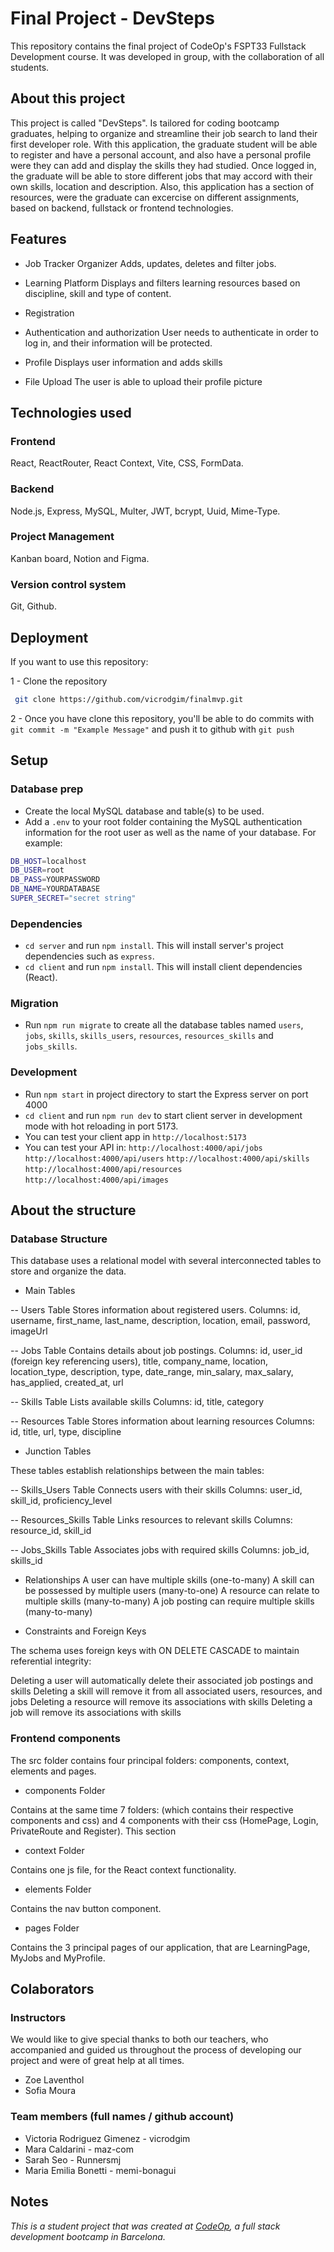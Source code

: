 # Final Project - DevSteps

This repository contains the final project of CodeOp's FSPT33 Fullstack Development course. It was developed in group, with the collaboration of all students.

## About this project

This project is called "DevSteps". Is tailored for coding bootcamp graduates, helping to organize and streamline their job search to land their first developer role. With this application, the graduate student will be able to register and have a personal account, and also have a personal profile were they can add and display the skills they had studied. Once logged in, the graduate will be able to store different jobs that may accord with their own skills, location and description.
Also, this application has a section of resources, were the graduate can excercise on different assignments, based on backend, fullstack or frontend technologies.

## Features

- Job Tracker Organizer
  Adds, updates, deletes and filter jobs.

- Learning Platform
  Displays and filters learning resources based on discipline, skill and type of content.

- Registration

- Authentication and authorization
  User needs to authenticate in order to log in, and their information will be protected.

- Profile
  Displays user information and adds skills

- File Upload
  The user is able to upload their profile picture

## Technologies used

### Frontend

React, ReactRouter, React Context, Vite, CSS, FormData.

### Backend

Node.js, Express, MySQL, Multer, JWT, bcrypt, Uuid, Mime-Type.

### Project Management

Kanban board, Notion and Figma.

### Version control system

Git, Github.

## Deployment

If you want to use this repository:

1 - Clone the repository

```bash
 git clone https://github.com/vicrodgim/finalmvp.git
```

2 - Once you have clone this repository, you'll be able to do commits with `git commit -m "Example Message"` and push it to github with `git push`

## Setup

### Database prep

- Create the local MySQL database and table(s) to be used.
- Add a `.env` to your root folder containing the MySQL authentication information for the root user as well as the name of your database. For example:

```bash
DB_HOST=localhost
DB_USER=root
DB_PASS=YOURPASSWORD
DB_NAME=YOURDATABASE
SUPER_SECRET="secret string"
```

### Dependencies

- `cd server` and run `npm install`. This will install server's project dependencies such as `express`.
- `cd client` and run `npm install`. This will install client dependencies (React).

### Migration

- Run `npm run migrate` to create all the database tables named `users`, `jobs`, `skills`, `skills_users`, `resources`, `resources_skills` and `jobs_skills`.

### Development

- Run `npm start` in project directory to start the Express server on port 4000
- `cd client` and run `npm run dev` to start client server in development mode with hot reloading in port 5173.
- You can test your client app in `http://localhost:5173`
- You can test your API in:
  `http://localhost:4000/api/jobs`
  `http://localhost:4000/api/users`
  `http://localhost:4000/api/skills`
  `http://localhost:4000/api/resources`
  `http://localhost:4000/api/images`

## About the structure

### Database Structure

This database uses a relational model with several interconnected tables to store and organize the data.

- Main Tables

-- Users Table
Stores information about registered users.
Columns: id, username, first_name, last_name, description, location, email, password, imageUrl

-- Jobs Table
Contains details about job postings.
Columns: id, user_id (foreign key referencing users), title, company_name, location, location_type, description, type, date_range, min_salary, max_salary, has_applied, created_at, url

-- Skills Table
Lists available skills
Columns: id, title, category

-- Resources Table
Stores information about learning resources
Columns: id, title, url, type, discipline

- Junction Tables

These tables establish relationships between the main tables:

-- Skills_Users Table
Connects users with their skills
Columns: user_id, skill_id, proficiency_level

-- Resources_Skills Table
Links resources to relevant skills
Columns: resource_id, skill_id

-- Jobs_Skills Table
Associates jobs with required skills
Columns: job_id, skills_id

- Relationships
  A user can have multiple skills (one-to-many)
  A skill can be possessed by multiple users (many-to-one)
  A resource can relate to multiple skills (many-to-many)
  A job posting can require multiple skills (many-to-many)

- Constraints and Foreign Keys

The schema uses foreign keys with ON DELETE CASCADE to maintain referential integrity:

Deleting a user will automatically delete their associated job postings and skills
Deleting a skill will remove it from all associated users, resources, and jobs
Deleting a resource will remove its associations with skills
Deleting a job will remove its associations with skills

### Frontend components

The src folder contains four principal folders: components, context, elements and pages.

- components Folder

Contains at the same time 7 folders: (which contains their respective components and css) and 4 components with their css (HomePage, Login, PrivateRoute and Register). This section

- context Folder

Contains one js file, for the React context functionality.

- elements Folder

Contains the nav button component.

- pages Folder

Contains the 3 principal pages of our application, that are LearningPage, MyJobs and MyProfile.

## Colaborators

### Instructors

We would like to give special thanks to both our teachers, who accompanied and guided us throughout the process of developing our project and were of great help at all times.

- Zoe Laventhol
- Sofia Moura

### Team members (full names / github account)

- Victoria Rodriguez Gimenez - vicrodgim
- Mara Caldarini - maz-com
- Sarah Seo - Runnersmj
- Maria Emilia Bonetti - memi-bonagui

## Notes

_This is a student project that was created at [CodeOp](http://CodeOp.tech), a full stack development bootcamp in Barcelona._
